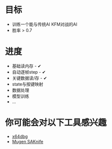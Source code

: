 # 目标
- 训练一个能与传统AI KFM对战的AI
- 胜率 > 0.7

# 进度
- 基础读内存 - ✔
- 自动逐帧step - ✔
- 关键数据读/存 - ✔
- state与按键映射
- 数据处理
- 模型训练
- ...

# 你可能会对以下工具感兴趣
- [x64dbg](https://github.com/x64dbg/x64dbg)
- [Mugen SAKnife](https://github.com/ZiddiaMUGEN/SwissArmyKnife)